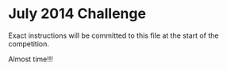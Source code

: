 July 2014 Challenge
=========================

Exact instructions will be committed to this file at the start of the competition.

Almost time!!!
